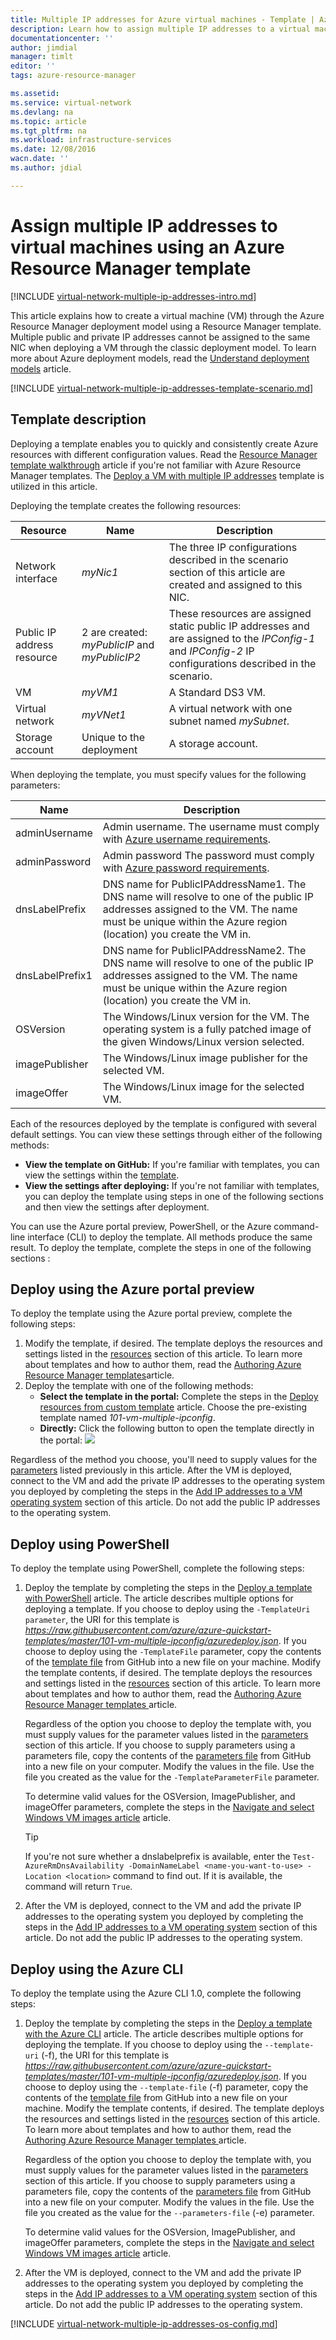 ```yaml
---
title: Multiple IP addresses for Azure virtual machines - Template | Azure
description: Learn how to assign multiple IP addresses to a virtual machine using an Azure Resource Manager template.
documentationcenter: ''
author: jimdial
manager: timlt
editor: ''
tags: azure-resource-manager

ms.assetid:
ms.service: virtual-network
ms.devlang: na
ms.topic: article
ms.tgt_pltfrm: na
ms.workload: infrastructure-services
ms.date: 12/08/2016
wacn.date: ''
ms.author: jdial

---
```

# Assign multiple IP addresses to virtual machines using an Azure Resource Manager template

[!INCLUDE [virtual-network-multiple-ip-addresses-intro.md](../../includes/virtual-network-multiple-ip-addresses-intro.md)]

This article explains how to create a virtual machine (VM) through the Azure Resource Manager deployment model using a Resource Manager template. Multiple public and private IP addresses cannot be assigned to the same NIC when deploying a VM through the classic deployment model. To learn more about Azure deployment models, read the [Understand deployment models](../resource-manager-deployment-model.md) article.

[!INCLUDE [virtual-network-multiple-ip-addresses-template-scenario.md](../../includes/virtual-network-multiple-ip-addresses-scenario.md)]

## Template description

Deploying a template enables you to quickly and consistently create Azure resources with different configuration values. Read the [Resource Manager template walkthrough](../azure-resource-manager/resource-manager-template-walkthrough.md?toc=%2fvirtual-network%2ftoc.json) article if you're not familiar with Azure Resource Manager templates. The [Deploy a VM with multiple IP addresses](https://github.com/Azure/azure-quickstart-templates/tree/master/101-vm-multiple-ipconfig) template is utilized in this article.

<a name="resources"></a>Deploying the template creates the following resources:

|Resource|Name|Description|
|---|---|---|
|Network interface|*myNic1*|The three IP configurations described in the scenario section of this article are created and assigned to this NIC.|
|Public IP address resource|2 are created: *myPublicIP* and *myPublicIP2*|These resources are assigned static public IP addresses and are assigned to the  *IPConfig-1* and *IPConfig-2* IP configurations described in the scenario.|
|VM|*myVM1*|A Standard DS3 VM.|
|Virtual network|*myVNet1*|A virtual network with one subnet named *mySubnet*.|
|Storage account|Unique to the deployment|A storage account.|

<a name="parameters"></a>When deploying the template, you must specify values for the following parameters:

|Name|Description|
|---|---|
|adminUsername|Admin username. The username must comply with [Azure username requirements](../virtual-machines/windows/faq.md?toc=%2fvirtual-network%2ftoc.json).|
|adminPassword|Admin password The password must comply with [Azure password requirements](../virtual-machines/windows/faq.md?toc=%2fvirtual-network%2ftoc.json#what-are-the-password-requirements-when-creating-a-vm).|
|dnsLabelPrefix|DNS name for PublicIPAddressName1. The DNS name will resolve to one of the public IP addresses assigned to the VM. The name must be unique within the Azure region (location) you create the VM in.|
|dnsLabelPrefix1|DNS name for PublicIPAddressName2. The DNS name will resolve to one of the public IP addresses assigned to the VM. The name must be unique within the Azure region (location) you create the VM in.|
|OSVersion|The Windows/Linux version for the VM. The operating system is a fully patched image of the given Windows/Linux version selected.|
|imagePublisher|The Windows/Linux image publisher for the selected VM.|
|imageOffer|The Windows/Linux image for the selected VM.|

Each of the resources deployed by the template is configured with several default settings. You can view these settings through either of the following methods:

- **View the template on GitHub:** If you're familiar with templates, you can view the settings within the [template](https://raw.githubusercontent.com/Azure/azure-quickstart-templates/master/101-vm-multiple-ipconfig/azuredeploy.json).
- **View the settings after deploying:** If you're not familiar with templates, you can deploy the template using steps in one of the following sections and then view the settings after deployment.

You can use the Azure portal preview, PowerShell, or the Azure command-line interface (CLI) to deploy the template. All methods produce the same result. To deploy the template, complete the steps in one of the following sections :

## Deploy using the Azure portal preview

To deploy the template using the Azure portal preview, complete the following steps:

1. Modify the template, if desired. The template deploys the resources and settings listed in the [resources](#resources) section of this article. To learn more about templates and how to author them, read the [Authoring Azure Resource Manager templates](../azure-resource-manager/resource-group-authoring-templates.md?toc=%2fvirtual-network%2ftoc.json)article.
2. Deploy the template with one of the following methods:
    - **Select the template in the portal:** Complete the steps in the [Deploy resources from custom template](../azure-resource-manager/resource-group-template-deploy-portal.md?toc=%2fvirtual-network%2ftoc.json#deploy-resources-from-custom-template) article. Choose the pre-existing template named *101-vm-multiple-ipconfig*.
    - **Directly:** Click the following button to open the template directly in the portal:
    <a href="https://portal.azure.cn/#create/Microsoft.Template/uri/https%3A%2F%2Fraw.githubusercontent.com%2FAzure%2Fazure-quickstart-templates%2Fmaster%2F101-vm-multiple-ipconfig%2Fazuredeploy.json" target="_blank"><img src="http://azuredeploy.net/deploybutton.png"/></a>

Regardless of the method you choose, you'll need to supply values for the [parameters](#parameters) listed previously in this article. After the VM is deployed, connect to the VM and add the private IP addresses to the operating system you deployed by completing the steps in the [Add IP addresses to a VM operating system](#os-config) section of this article. Do not add the public IP addresses to the operating system.

## Deploy using PowerShell

To deploy the template using PowerShell, complete the following steps:

1. Deploy the template by completing the steps in the [Deploy a template with PowerShell](../azure-resource-manager/resource-group-template-deploy-cli.md) article. The article describes multiple options for deploying a template. If you choose to deploy using the `-TemplateUri parameter`, the URI for this template is *https://raw.githubusercontent.com/azure/azure-quickstart-templates/master/101-vm-multiple-ipconfig/azuredeploy.json*. If you choose to deploy using the `-TemplateFile` parameter, copy the contents of the [template file](https://raw.githubusercontent.com/azure/azure-quickstart-templates/master/101-vm-multiple-ipconfig/azuredeploy.json) from GitHub into a new file on your machine. Modify the template contents, if desired. The template deploys the resources and settings listed in the [resources](#resources) section of this article. To learn more about templates and how to author them, read the [Authoring Azure Resource Manager templates ](../azure-resource-manager/resource-group-authoring-templates.md)article.

    Regardless of the option you choose to deploy the template with, you must supply values for the parameter values listed in the [parameters](#parameters) section of this article. If you choose to supply parameters using a parameters file, copy the contents of the [parameters file](https://raw.githubusercontent.com/azure/azure-quickstart-templates/master/101-vm-multiple-ipconfig/azuredeploy.parameters.json) from GitHub into a new file on your computer. Modify the values in the file. Use the file you created as the value for the `-TemplateParameterFile` parameter.

    To determine valid values for the OSVersion, ImagePublisher, and imageOffer parameters, complete the steps in the [Navigate and select Windows VM images article](../virtual-machines/windows/cli-ps-findimage.md) article.

    >[!TIP]
    >If you're not sure whether a dnslabelprefix is available, enter the `Test-AzureRmDnsAvailability -DomainNameLabel <name-you-want-to-use> -Location <location>` command to find out. If it is available, the command will return `True`.

2. After the VM is deployed, connect to the VM and add the private IP addresses to the operating system you deployed by completing the steps in the [Add IP addresses to a VM operating system](#os-config) section of this article. Do not add the public IP addresses to the operating system.

## Deploy using the Azure CLI

To deploy the template using the Azure CLI 1.0, complete the following steps:

1. Deploy the template by completing the steps in the [Deploy a template with the Azure CLI](../azure-resource-manager/resource-group-template-deploy-cli.md) article. The article describes multiple options for deploying the template. If you choose to deploy using the `--template-uri` (-f), the URI for this template is *https://raw.githubusercontent.com/azure/azure-quickstart-templates/master/101-vm-multiple-ipconfig/azuredeploy.json*. If you choose to deploy using the `--template-file` (-f) parameter, copy the contents of the [template file](https://raw.githubusercontent.com/azure/azure-quickstart-templates/master/101-vm-multiple-ipconfig/azuredeploy.json) from GitHub into a new file on your machine. Modify the template contents, if desired. The template deploys the resources and settings listed in the [resources](#resources) section of this article. To learn more about templates and how to author them, read the [Authoring Azure Resource Manager templates ](../azure-resource-manager/resource-group-authoring-templates.md)article.

    Regardless of the option you choose to deploy the template with, you must supply values for the parameter values listed in the [parameters](#parameters) section of this article. If you choose to supply parameters using a parameters file, copy the contents of the [parameters file](https://raw.githubusercontent.com/azure/azure-quickstart-templates/master/101-vm-multiple-ipconfig/azuredeploy.parameters.json) from GitHub into a new file on your computer. Modify the values in the file. Use the file you created as the value for the `--parameters-file` (-e) parameter.

    To determine valid values for the OSVersion, ImagePublisher, and imageOffer parameters, complete the steps in the [Navigate and select Windows VM images article](../virtual-machines/windows/cli-ps-findimage.md) article.

2. After the VM is deployed, connect to the VM and add the private IP addresses to the operating system you deployed by completing the steps in the [Add IP addresses to a VM operating system](#os-config) section of this article. Do not add the public IP addresses to the operating system.

[!INCLUDE [virtual-network-multiple-ip-addresses-os-config.md](../../includes/virtual-network-multiple-ip-addresses-os-config.md)]
